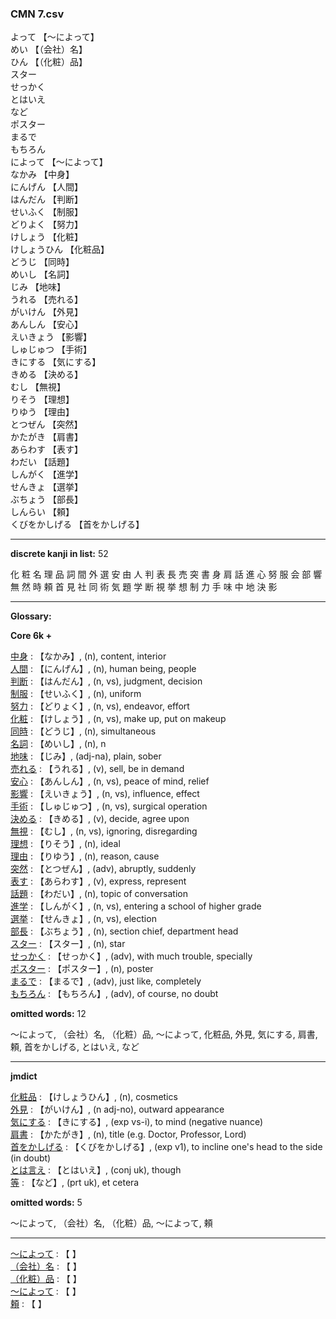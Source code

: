 ### CMN 7.csv  
  

    
よって 【〜によって】   
めい 【（会社）名】   
ひん 【（化粧）品】   
スター    
せっかく    
とはいえ    
など    
ポスター    
まるで    
もちろん    
によって 【～によって】   
なかみ 【中身】   
にんげん 【人間】   
はんだん 【判断】   
せいふく 【制服】   
どりよく 【努力】   
けしょう 【化粧】   
けしょうひん 【化粧品】   
どうじ 【同時】   
めいし 【名詞】   
じみ 【地味】   
うれる 【売れる】   
がいけん 【外見】   
あんしん 【安心】   
えいきょう 【影響】   
しゅじゅつ 【手術】   
きにする 【気にする】   
きめる 【決める】   
むし 【無視】   
りそう 【理想】   
りゆう 【理由】   
とつぜん 【突然】   
かたがき 【肩書】   
あらわす 【表す】   
わだい 【話題】   
しんがく 【進学】   
せんきょ 【選挙】   
ぶちょう 【部長】   
しんらい 【頼】   
くびをかしげる 【首をかしげる】  


----------------

__discrete kanji in list:__ 52 

化 粧 名 理 品 詞 間 外 選 安 由 人 判 表 長 売 突 書 身 肩 話 進 心 努 服 会 部 響 無 然 時 頼 首 見 社 同 術 気 題 学 断 視 挙 想 制 力 手 味 中 地 決 影

----------------
  
__Glossary:__  


__Core 6k +__  


[中身](https://ejje.weblio.jp/content/%E4%B8%AD%E8%BA%AB) : 【なかみ】, (n), content, interior  
[人間](https://ejje.weblio.jp/content/%E4%BA%BA%E9%96%93) : 【にんげん】, (n), human being, people  
[判断](https://ejje.weblio.jp/content/%E5%88%A4%E6%96%AD) : 【はんだん】, (n, vs), judgment, decision  
[制服](https://ejje.weblio.jp/content/%E5%88%B6%E6%9C%8D) : 【せいふく】, (n), uniform  
[努力](https://ejje.weblio.jp/content/%E5%8A%AA%E5%8A%9B) : 【どりょく】, (n, vs), endeavor, effort  
[化粧](https://ejje.weblio.jp/content/%E5%8C%96%E7%B2%A7) : 【けしょう】, (n, vs), make up, put on makeup  
[同時](https://ejje.weblio.jp/content/%E5%90%8C%E6%99%82) : 【どうじ】, (n), simultaneous  
[名詞](https://ejje.weblio.jp/content/%E5%90%8D%E8%A9%9E) : 【めいし】, (n), n  
[地味](https://ejje.weblio.jp/content/%E5%9C%B0%E5%91%B3) : 【じみ】, (adj-na), plain, sober  
[売れる](https://ejje.weblio.jp/content/%E5%A3%B2%E3%82%8C%E3%82%8B) : 【うれる】, (v), sell, be in demand  
[安心](https://ejje.weblio.jp/content/%E5%AE%89%E5%BF%83) : 【あんしん】, (n, vs), peace of mind, relief  
[影響](https://ejje.weblio.jp/content/%E5%BD%B1%E9%9F%BF) : 【えいきょう】, (n, vs), influence, effect  
[手術](https://ejje.weblio.jp/content/%E6%89%8B%E8%A1%93) : 【しゅじゅつ】, (n, vs), surgical operation  
[決める](https://ejje.weblio.jp/content/%E6%B1%BA%E3%82%81%E3%82%8B) : 【きめる】, (v), decide, agree upon  
[無視](https://ejje.weblio.jp/content/%E7%84%A1%E8%A6%96) : 【むし】, (n, vs), ignoring, disregarding  
[理想](https://ejje.weblio.jp/content/%E7%90%86%E6%83%B3) : 【りそう】, (n), ideal  
[理由](https://ejje.weblio.jp/content/%E7%90%86%E7%94%B1) : 【りゆう】, (n), reason, cause  
[突然](https://ejje.weblio.jp/content/%E7%AA%81%E7%84%B6) : 【とつぜん】, (adv), abruptly, suddenly  
[表す](https://ejje.weblio.jp/content/%E8%A1%A8%E3%81%99) : 【あらわす】, (v), express, represent  
[話題](https://ejje.weblio.jp/content/%E8%A9%B1%E9%A1%8C) : 【わだい】, (n), topic of conversation  
[進学](https://ejje.weblio.jp/content/%E9%80%B2%E5%AD%A6) : 【しんがく】, (n, vs), entering a school of higher grade  
[選挙](https://ejje.weblio.jp/content/%E9%81%B8%E6%8C%99) : 【せんきょ】, (n, vs), election  
[部長](https://ejje.weblio.jp/content/%E9%83%A8%E9%95%B7) : 【ぶちょう】, (n), section chief, department head  
[スター](https://ejje.weblio.jp/content/%E3%82%B9%E3%82%BF%E3%83%BC) : 【スター】, (n), star  
[せっかく](https://ejje.weblio.jp/content/%E3%81%9B%E3%81%A3%E3%81%8B%E3%81%8F) : 【せっかく】, (adv), with much trouble, specially  
[ポスター](https://ejje.weblio.jp/content/%E3%83%9D%E3%82%B9%E3%82%BF%E3%83%BC) : 【ポスター】, (n), poster  
[まるで](https://ejje.weblio.jp/content/%E3%81%BE%E3%82%8B%E3%81%A7) : 【まるで】, (adv), just like, completely  
[もちろん](https://ejje.weblio.jp/content/%E3%82%82%E3%81%A1%E3%82%8D%E3%82%93) : 【もちろん】, (adv), of course, no doubt  
 

__omitted words:__ 12  

〜によって, （会社）名, （化粧）品, ～によって, 化粧品, 外見, 気にする, 肩書, 頼, 首をかしげる, とはいえ, など 


----------------

__jmdict__  


[化粧品](https://ejje.weblio.jp/content/%E5%8C%96%E7%B2%A7%E5%93%81) : 【けしょうひん】, (n), cosmetics  
[外見](https://ejje.weblio.jp/content/%E5%A4%96%E8%A6%8B) : 【がいけん】, (n adj-no), outward appearance  
[気にする](https://ejje.weblio.jp/content/%E6%B0%97%E3%81%AB%E3%81%99%E3%82%8B) : 【きにする】, (exp vs-i), to mind (negative nuance)  
[肩書](https://ejje.weblio.jp/content/%E8%82%A9%E6%9B%B8) : 【かたがき】, (n), title (e.g. Doctor, Professor, Lord)  
[首をかしげる](https://ejje.weblio.jp/content/%E9%A6%96%E3%82%92%E3%81%8B%E3%81%97%E3%81%92%E3%82%8B) : 【くびをかしげる】, (exp v1), to incline one's head to the side (in doubt)  
[とは言え](https://ejje.weblio.jp/content/%E3%81%A8%E3%81%AF%E8%A8%80%E3%81%88) : 【とはいえ】, (conj uk), though  
[等](https://ejje.weblio.jp/content/%E7%AD%89) : 【など】, (prt uk), et cetera  
 

__omitted words:__  5  

〜によって, （会社）名, （化粧）品, ～によって, 頼  


----------------

[〜によって](https://ejje.weblio.jp/content/%E3%80%9C%E3%81%AB%E3%82%88%E3%81%A3%E3%81%A6) : 【 】   
[（会社）名](https://ejje.weblio.jp/content/%EF%BC%88%E4%BC%9A%E7%A4%BE%EF%BC%89%E5%90%8D) : 【 】   
[（化粧）品](https://ejje.weblio.jp/content/%EF%BC%88%E5%8C%96%E7%B2%A7%EF%BC%89%E5%93%81) : 【 】   
[～によって](https://ejje.weblio.jp/content/%EF%BD%9E%E3%81%AB%E3%82%88%E3%81%A3%E3%81%A6) : 【 】   
[頼](https://ejje.weblio.jp/content/%E9%A0%BC) : 【 】   
  

